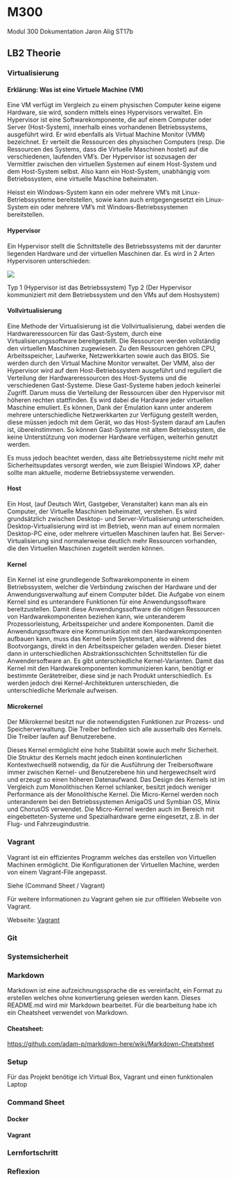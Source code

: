 # M300
Modul 300 Dokumentation Jaron Alig ST17b
## LB2 Theorie
### Virtualisierung
#### Erklärung: Was ist eine Virtuele Machine (VM)
Eine VM verfügt im Vergleich zu einem physischen Computer keine eigene Hardware, sie wird, sondern mittels eines Hypervisors verwaltet.
Ein Hypervisor ist eine Softwarekomponente, die auf einem Computer oder Server
(Host-System), innerhalb eines vorhandenen Betriebssystems, ausgeführt wird. Er wird ebenfalls als Virtual Machine Monitor (VMM) bezeichnet. Er verteilt die Ressourcen des physischen Computers (resp. Die Ressourcen des Systems, dass die Virtuelle Maschinen hostet) auf die verschiedenen, laufenden VM’s. Der Hypervisor ist sozusagen der Vermittler zwischen den virtuellen Systemen auf einem Host-System und dem Host-System selbst.
Also kann ein Host-System, unabhängig vom Betriebssystem, eine virtuelle Maschine beheimaten.

Heisst ein Windows-System kann ein oder mehrere VM’s mit Linux-Betriebssysteme bereitstellen, sowie kann auch entgegengesetzt ein Linux-System ein oder mehrere VM’s mit Windows-Betriebssystemen bereitstellen.

#### Hypervisor
Ein Hypervisor stellt die Schnittstelle des Betriebssystems mit der darunter liegenden Hardware und der virtuellen Maschinen dar. Es wird in 2 Arten Hypervisoren unterschieden:

![](/Images/Theorie/hyperv.JPG)

Typ 1 (Hypervisor ist das Betriebssystem)
Typ 2 (Der Hypervisor kommuniziert mit dem Betriebssystem und den VMs auf dem Hostsystem)

#### Vollvirtualisierung

Eine Methode der Virtualisierung ist die Vollvirtualisierung, dabei werden die Hardwareressourcen für das Gast-System, durch eine Virtualisierungssoftware bereitgestellt. Die Ressourcen werden vollständig den virtuellen Maschinen zugewiesen. Zu den Ressourcen gehören CPU, Arbeitsspeicher, Laufwerke, Netzwerkkarten sowie auch das BIOS. Sie werden durch den Virtual Machine Monitor verwaltet. Der VMM, also der Hypervisor wird auf dem Host-Betriebssystem ausgeführt und reguliert die Verteilung der Hardwareressourcen des Host-Systems und die verschiedenen Gast-Systeme. Diese Gast-Systeme haben jedoch keinerlei Zugriff. Darum muss die Verteilung der Ressourcen über den Hypervisor mit höheren rechten stattfinden. Es wird dabei die Hardware jeder virtuellen Maschine emuliert. Es können, Dank der Emulation kann unter anderem mehrere unterschiedliche Netzwerkkarten zur Verfügung gestellt werden, diese müssen jedoch mit dem Gerät, wo das Host-System darauf am Laufen ist, übereinstimmen. So können Gast-Systeme mit altem Betriebssystem, die keine Unterstützung von moderner Hardware verfügen, weiterhin genutzt werden.

Es muss jedoch beachtet werden, dass alte Betriebssysteme nicht mehr mit Sicherheitsupdates versorgt werden, wie zum Beispiel Windows XP, daher sollte man aktuelle, moderne Betriebssysteme verwenden.

#### Host
Ein Host, (auf Deutsch Wirt, Gastgeber, Veranstalter) kann man als ein Computer, der Virtuelle Maschinen beheimatet, verstehen. Es wird grundsätzlich zwischen Desktop- und Server-Virtualisierung unterscheiden. Desktop-Virtualisierung wird ist im Betrieb, wenn man auf einem normalen Desktop-PC eine, oder mehrere virtuellen Maschinen laufen hat. Bei Server-Virtualisierung sind normalerweise deutlich mehr Ressourcen vorhanden, die den Virtuellen Maschinen zugeteilt werden können.

#### Kernel
Ein Kernel ist eine grundlegende Softwarekomponente in einem Betriebssystem, welcher die Verbindung zwischen der Hardware und der Anwendungsverwaltung auf einem Computer bildet.
Die Aufgabe von einem Kernel sind es unterandere Funktionen für eine Anwendungssoftware bereitzustellen. Damit diese Anwendungssoftware die nötigen Ressourcen von Hardwarekomponenten beziehen kann, wie unteranderem Prozessorleistung, Arbeitsspeicher und andere Komponenten. Damit die Anwendungssoftware eine Kommunikation mit den Hardwarekomponenten aufbauen kann, muss das Kernel beim Systemstart, also während des Bootvorgangs, direkt in den Arbeitsspeicher geladen werden. Dieser bietet dann in unterschiedlichen Abstraktionsschichten Schnittstellen für die Anwendersoftware an.
Es gibt unterschiedliche Kernel-Varianten. Damit das Kernel mit den Hardwarekomponenten kommunizieren kann, benötigt er bestimmte Gerätetreiber, diese sind je nach Produkt unterschiedlich. Es werden jedoch drei Kernel-Architekturen unterschieden, die unterschiedliche Merkmale aufweisen.

#### Microkernel
Der Mikrokernel besitzt nur die notwendigsten Funktionen zur Prozess- und Speicherverwaltung. Die Treiber befinden sich alle ausserhalb des Kernels. Die Treiber laufen auf Benutzerebene.

Dieses Kernel ermöglicht eine hohe Stabilität sowie auch mehr Sicherheit. Die Struktur des Kernels
macht jedoch einen kontinuierlichen Kontextwechsel8 notwendig, da für die
Ausführung der Treibersoftware immer zwischen Kernel- und Benutzerebene hin und
hergewechselt wird und erzeugt so einen höheren Datenaufwand. Das Design des Kernels ist im Vergleich zum Monolithischen Kernel schlanker, besitzt jedoch weniger Performance als der Monolithische Kernel. Die Micro-Kernel werden noch unteranderem bei den Betriebssystemen AmigaOS und Symbian OS, Minix und ChorusOS verwendet. Die Micro-Kernel werden auch im Bereich mit eingebetteten-Systeme und Spezialhardware gerne eingesetzt, z.B. in der Flug- und Fahrzeugindustrie.



### Vagrant
Vagrant ist ein effizientes Programm welches das erstellen von Virtuellen Machinen ermöglicht. Die Konfigurationen der Virtuellen Machine, werden von einem Vagrant-File angepasst.

Siehe (Command Sheet / Vagrant)

Für weitere Informationen zu Vagrant gehen sie zur offitielen Webseite von Vagrant.

Webseite: [Vagrant](https://www.vagrantup.com/)
### Git
### Systemsicherheit
### Markdown
Markdown ist eine aufzeichnungssprache die es vereinfacht, ein Format zu erstellen welches ohne konvertierung gelesen werden kann.
Dieses README.md wird mir Markdown bearbeitet. Für die bearbeitung habe ich ein Cheatsheet verwendet von Markdown.
#### Cheatsheet:
https://github.com/adam-p/markdown-here/wiki/Markdown-Cheatsheet

### Setup

Für das Projekt benötige ich Virtual Box, Vagrant und einen funktionalen Laptop


### Command Sheet
#### Docker

#### Vagrant


### Lernfortschritt
### Reflexion

